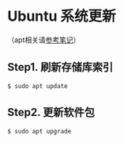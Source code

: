# Ubuntu 系统更新

（apt相关请[参考笔记](基础命令/apt.md)）

## Step1. 刷新存储库索引

``` shell
$ sudo apt update
```

## Step2. 更新软件包

``` shell
$ sudo apt upgrade
```
